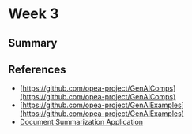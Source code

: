 # Week 3

## Summary

## References

- [https://github.com/opea-project/GenAIComps](https://github.com/opea-project/GenAIComps)
- [https://github.com/opea-project/GenAIExamples](https://github.com/opea-project/GenAIExamples)
- [Document Summarization Application](https://github.com/opea-project/GenAIExamples/tree/main/DocSum)